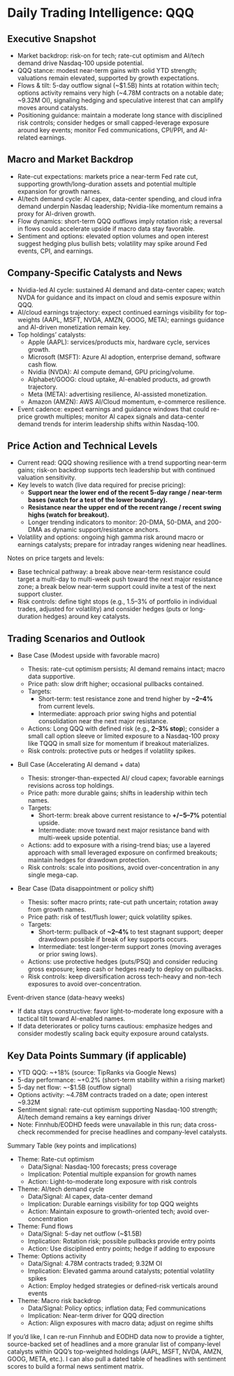 # Daily Trading Intelligence: QQQ

## Executive Snapshot
- Market backdrop: risk-on for tech; rate-cut optimism and AI/tech demand drive Nasdaq-100 upside potential.
- QQQ stance: modest near-term gains with solid YTD strength; valuations remain elevated, supported by growth expectations.
- Flows & tilt: 5-day outflow signal (~$1.5B) hints at rotation within tech; options activity remains very high (~4.78M contracts on a notable date; ~9.32M OI), signaling hedging and speculative interest that can amplify moves around catalysts.
- Positioning guidance: maintain a moderate long stance with disciplined risk controls; consider hedges or small capped-leverage exposure around key events; monitor Fed communications, CPI/PPI, and AI-related earnings.

## Macro and Market Backdrop
- Rate-cut expectations: markets price a near-term Fed rate cut, supporting growth/long-duration assets and potential multiple expansion for growth names.
- AI/tech demand cycle: AI capex, data-center spending, and cloud infra demand underpin Nasdaq leadership; Nvidia-like momentum remains a proxy for AI-driven growth.
- Flow dynamics: short-term QQQ outflows imply rotation risk; a reversal in flows could accelerate upside if macro data stay favorable.
- Sentiment and options: elevated option volumes and open interest suggest hedging plus bullish bets; volatility may spike around Fed events, CPI, and earnings.

## Company-Specific Catalysts and News
- Nvidia-led AI cycle: sustained AI demand and data-center capex; watch NVDA for guidance and its impact on cloud and semis exposure within QQQ.
- AI/cloud earnings trajectory: expect continued earnings visibility for top-weights (AAPL, MSFT, NVDA, AMZN, GOOG, META); earnings guidance and AI-driven monetization remain key.
- Top holdings’ catalysts:
  - Apple (AAPL): services/products mix, hardware cycle, services growth.
  - Microsoft (MSFT): Azure AI adoption, enterprise demand, software cash flow.
  - Nvidia (NVDA): AI compute demand, GPU pricing/volume.
  - Alphabet/GOOG: cloud uptake, AI-enabled products, ad growth trajectory.
  - Meta (META): advertising resilience, AI-assisted monetization.
  - Amazon (AMZN): AWS AI/Cloud momentum, e-commerce resilience.
- Event cadence: expect earnings and guidance windows that could re-price growth multiples; monitor AI capex signals and data-center demand trends for interim leadership shifts within Nasdaq-100.

## Price Action and Technical Levels
- Current read: QQQ showing resilience with a trend supporting near-term gains; risk-on backdrop supports tech leadership but with continued valuation sensitivity.
- Key levels to watch (live data required for precise pricing):
  - **Support near the lower end of the recent 5-day range / near-term bases (watch for a test of the lower boundary).**
  - **Resistance near the upper end of the recent range / recent swing highs (watch for breakout).**
  - Longer trending indicators to monitor: 20-DMA, 50-DMA, and 200-DMA as dynamic support/resistance anchors.
- Volatility and options: ongoing high gamma risk around macro or earnings catalysts; prepare for intraday ranges widening near headlines.

Notes on price targets and levels:
- Base technical pathway: a break above near-term resistance could target a multi-day to multi-week push toward the next major resistance zone; a break below near-term support could invite a test of the next support cluster.
- Risk controls: define tight stops (e.g., 1.5–3% of portfolio in individual trades, adjusted for volatility) and consider hedges (puts or long-duration hedges) around key catalysts.

## Trading Scenarios and Outlook

- Base Case (Modest upside with favorable macro)
  - Thesis: rate-cut optimism persists; AI demand remains intact; macro data supportive.
  - Price path: slow drift higher; occasional pullbacks contained.
  - Targets: 
    - Short-term: test resistance zone and trend higher by **~2–4%** from current levels.
    - Intermediate: approach prior swing highs and potential consolidation near the next major resistance.
  - Actions: Long QQQ with defined risk (e.g., **2–3% stop**); consider a small call option sleeve or limited exposure to a Nasdaq-100 proxy like TQQQ in small size for momentum if breakout materializes.
  - Risk controls: protective puts or hedges if volatility spikes.

- Bull Case (Accelerating AI demand + data)
  - Thesis: stronger-than-expected AI/ cloud capex; favorable earnings revisions across top holdings.
  - Price path: more durable gains; shifts in leadership within tech names.
  - Targets:
    - Short-term: break above current resistance to **+/−5–7%** potential upside.
    - Intermediate: move toward next major resistance band with multi-week upside potential.
  - Actions: add to exposure with a rising-trend bias; use a layered approach with small leveraged exposure on confirmed breakouts; maintain hedges for drawdown protection.
  - Risk controls: scale into positions, avoid over-concentration in any single mega-cap.

- Bear Case (Data disappointment or policy shift)
  - Thesis: softer macro prints; rate-cut path uncertain; rotation away from growth names.
  - Price path: risk of test/flush lower; quick volatility spikes.
  - Targets:
    - Short-term: pullback of **~2–4%** to test stagnant support; deeper drawdown possible if break of key supports occurs.
    - Intermediate: test longer-term support zones (moving averages or prior swing lows).
  - Actions: use protective hedges (puts/PSQ) and consider reducing gross exposure; keep cash or hedges ready to deploy on pullbacks.
  - Risk controls: keep diversification across tech-heavy and non-tech exposures to avoid over-concentration.

Event-driven stance (data-heavy weeks)
- If data stays constructive: favor light-to-moderate long exposure with a tactical tilt toward AI-enabled names.
- If data deteriorates or policy turns cautious: emphasize hedges and consider modestly scaling back equity exposure around catalysts.

## Key Data Points Summary (if applicable)
- YTD QQQ: ~+18% (source: TipRanks via Google News)
- 5-day performance: ~+0.2% (short-term stability within a rising market)
- 5-day net flow: ~-$1.5B (outflow signal)
- Options activity: ~4.78M contracts traded on a date; open interest ~9.32M
- Sentiment signal: rate-cut optimism supporting Nasdaq-100 strength; AI/tech demand remains a key earnings driver
- Note: Finnhub/EODHD feeds were unavailable in this run; data cross-check recommended for precise headlines and company-level catalysts.

Summary Table (key points and implications)
- Theme: Rate-cut optimism
  - Data/Signal: Nasdaq-100 forecasts; press coverage
  - Implication: Potential multiple expansion for growth names
  - Action: Light-to-moderate long exposure with risk controls
- Theme: AI/tech demand cycle
  - Data/Signal: AI capex, data-center demand
  - Implication: Durable earnings visibility for top QQQ weights
  - Action: Maintain exposure to growth-oriented tech; avoid over-concentration
- Theme: Fund flows
  - Data/Signal: 5-day net outflow (~$1.5B)
  - Implication: Rotation risk; possible pullbacks provide entry points
  - Action: Use disciplined entry points; hedge if adding to exposure
- Theme: Options activity
  - Data/Signal: 4.78M contracts traded; 9.32M OI
  - Implication: Elevated gamma around catalysts; potential volatility spikes
  - Action: Employ hedged strategies or defined-risk verticals around events
- Theme: Macro risk backdrop
  - Data/Signal: Policy optics; inflation data; Fed communications
  - Implication: Near-term driver for QQQ direction
  - Action: Align exposures with macro data; adjust on regime shifts

If you’d like, I can re-run Finnhub and EODHD data now to provide a tighter, source-backed set of headlines and a more granular list of company-level catalysts within QQQ’s top-weighted holdings (AAPL, MSFT, NVDA, AMZN, GOOG, META, etc.). I can also pull a dated table of headlines with sentiment scores to build a formal news sentiment matrix.